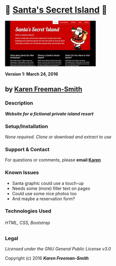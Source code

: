 # :santa: [Santa's Secret Island](http://karenfreemansmith.github.io/resort) :christmas_tree:
![project screenshot](/img/screenshot.jpg)

__Version 1: March 24, 2016__

## by [Karen Freeman-Smith](http://karenfreemansmith.github.io)

### Description
__*Website for a fictional private island resort*__

### Setup/Installation
*None required. Clone or download and extract to use*

### Support & Contact
For questions or comments, please __email [Karen](karenfreemansmith@gmail.com)__

### Known Issues
* Santa graphic could use a touch-up
* Needs some (more) filler text on pages
* Could use some nice photos too
* And maybe a reservation form?

### Technologies Used
###### HTML, CSS, Bootstrap

### Legal
*Licensed under the GNU General Public License v3.0*

Copyright (c) 2016 **_Karen Freeman-Smith_**

